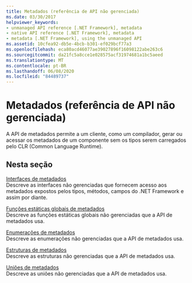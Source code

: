 ```yaml
---
title: Metadados (referência de API não gerenciada)
ms.date: 03/30/2017
helpviewer_keywords:
- unmanaged API reference [.NET Framework], metadata
- native API reference [.NET Framework], metadata
- metadata [.NET Framework], using the unmanaged API
ms.assetid: 10cfea92-db5e-4bcb-b301-ef029bcf77a3
ms.openlocfilehash: eca80acd46077ae39027896f16098122abe263c6
ms.sourcegitcommit: da21fc5a8cce1e028575acf31974681a1bc5aeed
ms.translationtype: MT
ms.contentlocale: pt-BR
ms.lasthandoff: 06/08/2020
ms.locfileid: "84489737"
---
```

# <a name="metadata-unmanaged-api-reference"></a>Metadados (referência de API não gerenciada)
A API de metadados permite a um cliente, como um compilador, gerar ou acessar os metadados de um componente sem os tipos serem carregados pelo CLR (Common Language Runtime).  
  
## <a name="in-this-section"></a>Nesta seção  
 [Interfaces de metadados](metadata-interfaces.md)  
 Descreve as interfaces não gerenciadas que fornecem acesso aos metadados expostos pelos tipos, métodos, campos do .NET Framework e assim por diante.  
  
 [Funções estáticas globais de metadados](metadata-global-static-functions.md)  
 Descreve as funções estáticas globais não gerenciadas que a API de metadados usa.  
  
 [Enumerações de metadados](metadata-enumerations.md)  
 Descreve as enumerações não gerenciadas que a API de metadados usa.  
  
 [Estruturas de metadados](metadata-structures.md)  
 Descreve as estruturas não gerenciadas que a API de metadados usa.  
  
 [Uniões de metadados](metadata-unions.md)  
 Descreve as uniões não gerenciadas que a API de metadados usa.
